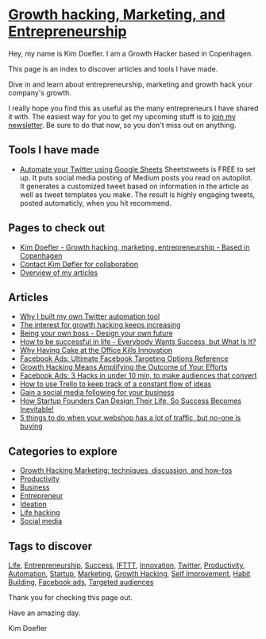 # [Growth hacking, Marketing, and Entrepreneurship](https://doefler.com/)
Hey, my name is Kim Doefler. I am a Growth Hacker based in Copenhagen.

This page is an index to discover articles and tools I have made.

Dive in and learn about entrepreneurship, marketing and growth hack your company's growth.

I really hope you find this as useful as the many entrepreneurs I have shared it with.
The easiest way for you to get my upcoming stuff is to [join my newsletter](http://doefler.com/join-my-list/).
Be sure to do that now, so you don't miss out on anything.

## Tools I have made

- [Automate your Twitter using Google Sheets](https://sheetstweets.com/)
    Sheetstweets is FREE to set up. It puts social media posting of Medium posts you read on autopilot.
    It generates a customized tweet based on information in the article as well as tweet templates you make.
    The result is highly engaging tweets, posted automaticly, when you hit recommend.


## Pages to check out

- [Kim Doefler - Growth hacking, marketing, entrepreneurship - Based in Copenhagen](https://doefler.com/kim-dofler-business-developer-currently-living-copenhagen/)
- [Contact Kim Døfler for collaboration](https://doefler.com/contact/)
- [Overview of my articles](https://doefler.com/articles/)

## Articles
- [Why I built my own Twitter automation tool](https://doefler.com/built-twitter-automation-tool/)
- [The interest for growth hacking keeps increasing](https://doefler.com/interest-growth-hacking-keeps-increasing/)
- [Being your own boss - Design your own future](https://doefler.com/design-your-own-future/)
- [How to be successful in life - Everybody Wants Success, but What Is It?](https://doefler.com/everybody-wants-success/)
- [Why Having Cake at the Office Kills Innovation](https://doefler.com/cake-office-kills-innovation/)
- [Facebook Ads: Ultimate Facebook Targeting Options Reference](https://doefler.com/ultimate-facebook-targeting-options-reference/)
- [Growth Hacking Means Amplifying the Outcome of Your Efforts](https://doefler.com/growth-hacking-means-amplifying-outcome-efforts/)
- [Facebook Ads: 3 Hacks in under 10 min, to make audiences that convert](https://doefler.com/facebook-ads-3-hacks-in-under-10-min-to-make-audiences-that-convert/)
- [How to use Trello to keep track of a constant flow of ideas](https://doefler.com/use-trello-keep-track-constant-flow-ideas/)
- [Gain a social media following for your business](https://doefler.com/gain-a-social-media-following-for-your-business/)
- [How Startup Founders Can Design Their Life, So Success Becomes Inevitable!](https://doefler.com/startup-founders-can-design-life-success-becomes-inevitable/)
- [5 things to do when your webshop has a lot of traffic, but no-one is buying](https://doefler.com/5-things-to-do-when-your-webshop-has-a-lot-of-traffic-but-noone-is-buying/)


## Categories to explore

- [Growth Hacking Marketing: techniques, discussion, and how-tos](https://doefler.com/category/growth-hacking/)
- [Productivity](https://www.doefler.com/category/productivity/)
- [Business](http://doefler.com/category/business/)
- [Entrepreneur](https://doefler.com/category/entrepreneur/)
- [Ideation](https://www.doefler.com/category/ideation/)
- [Life hacking](https://www.doefler.com/category/life-hacking/)
- [Social media](https://doefler.com/category/social-media/)

## Tags to discover

[Life](http://doefler.com/tag/life/), [Entrepreneurship](https://doefler.com/tag/entrepreneurship/), [Success](https://doefler.com/tag/success/), [IFTTT](https://doefler.com/tag/ifttt/), [Innovation](https://doefler.com/tag/innovation/), [Twitter](http://doefler.com/tag/twitter/), [Productivity](https://www.doefler.com/tag/productivity/), [Automation](https://www.doefler.com/tag/automation/), [Startup](http://doefler.com/tag/startup/), [Marketing](http://doefler.com/tag/marketing/), [Growth Hacking](https://www.doefler.com/tag/growth-hacking/), [Self Improvement](https://doefler.com/tag/self-improvement/), [Habit Building](https://www.doefler.com/tag/habit-building/), [Facebook ads](https://doefler.com/tag/facebook-ads/), [Targeted audiences](https://doefler.com/tag/targeted-audiences/)

Thank you for checking this page out.

Have an amazing day.

Kim Doefler

